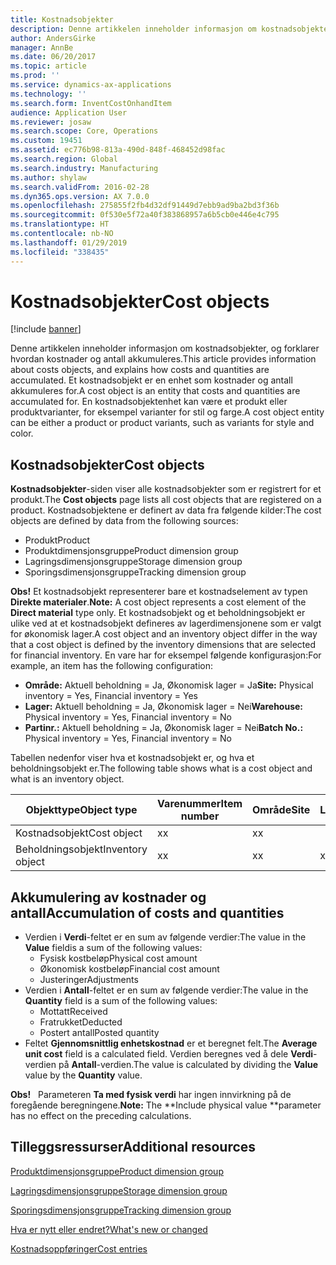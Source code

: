 ```yaml
---
title: Kostnadsobjekter
description: Denne artikkelen inneholder informasjon om kostnadsobjekter, og forklarer hvordan kostnader og antall akkumuleres. Et kostnadsobjekt er en enhet som kostnader og antall akkumuleres for. En kostnadsobjektenhet kan være et produkt eller produktvarianter, for eksempel varianter for stil og farge.
author: AndersGirke
manager: AnnBe
ms.date: 06/20/2017
ms.topic: article
ms.prod: ''
ms.service: dynamics-ax-applications
ms.technology: ''
ms.search.form: InventCostOnhandItem
audience: Application User
ms.reviewer: josaw
ms.search.scope: Core, Operations
ms.custom: 19451
ms.assetid: ec776b98-813a-490d-848f-468452d98fac
ms.search.region: Global
ms.search.industry: Manufacturing
ms.author: shylaw
ms.search.validFrom: 2016-02-28
ms.dyn365.ops.version: AX 7.0.0
ms.openlocfilehash: 275855f2fb4d32df91449d7ebb9ad9ba2bd3f36b
ms.sourcegitcommit: 0f530e5f72a40f383868957a6b5cb0e446e4c795
ms.translationtype: HT
ms.contentlocale: nb-NO
ms.lasthandoff: 01/29/2019
ms.locfileid: "338435"
---
```

# <a name="cost-objects"></a><span data-ttu-id="38f7c-105">Kostnadsobjekter</span><span class="sxs-lookup"><span data-stu-id="38f7c-105">Cost objects</span></span>

[!include [banner](../includes/banner.md)]

<span data-ttu-id="38f7c-106">Denne artikkelen inneholder informasjon om kostnadsobjekter, og forklarer hvordan kostnader og antall akkumuleres.</span><span class="sxs-lookup"><span data-stu-id="38f7c-106">This article provides information about costs objects, and explains how costs and quantities are accumulated.</span></span> <span data-ttu-id="38f7c-107">Et kostnadsobjekt er en enhet som kostnader og antall akkumuleres for.</span><span class="sxs-lookup"><span data-stu-id="38f7c-107">A cost object is an entity that costs and quantities are accumulated for.</span></span> <span data-ttu-id="38f7c-108">En kostnadsobjektenhet kan være et produkt eller produktvarianter, for eksempel varianter for stil og farge.</span><span class="sxs-lookup"><span data-stu-id="38f7c-108">A cost object entity can be either a product or product variants, such as variants for style and color.</span></span>  

## <a name="cost-objects"></a><span data-ttu-id="38f7c-109">Kostnadsobjekter</span><span class="sxs-lookup"><span data-stu-id="38f7c-109">Cost objects</span></span>

<span data-ttu-id="38f7c-110">**Kostnadsobjekter**-siden viser alle kostnadsobjekter som er registrert for et produkt.</span><span class="sxs-lookup"><span data-stu-id="38f7c-110">The **Cost objects** page lists all cost objects that are registered on a product.</span></span> <span data-ttu-id="38f7c-111">Kostnadsobjektene er definert av data fra følgende kilder:</span><span class="sxs-lookup"><span data-stu-id="38f7c-111">The cost objects are defined by data from the following sources:</span></span>

-   <span data-ttu-id="38f7c-112">Produkt</span><span class="sxs-lookup"><span data-stu-id="38f7c-112">Product</span></span>
-   <span data-ttu-id="38f7c-113">Produktdimensjonsgruppe</span><span class="sxs-lookup"><span data-stu-id="38f7c-113">Product dimension group</span></span>
-   <span data-ttu-id="38f7c-114">Lagringsdimensjonsgruppe</span><span class="sxs-lookup"><span data-stu-id="38f7c-114">Storage dimension group</span></span>
-   <span data-ttu-id="38f7c-115">Sporingsdimensjonsgruppe</span><span class="sxs-lookup"><span data-stu-id="38f7c-115">Tracking dimension group</span></span>

<span data-ttu-id="38f7c-116">**Obs!** Et kostnadsobjekt representerer bare et kostnadselement av typen **Direkte materialer**.</span><span class="sxs-lookup"><span data-stu-id="38f7c-116">**Note:** A cost object represents a cost element of the **Direct material** type only.</span></span> <span data-ttu-id="38f7c-117">Et kostnadsobjekt og et beholdningsobjekt er ulike ved at et kostnadsobjekt defineres av lagerdimensjonene som er valgt for økonomisk lager.</span><span class="sxs-lookup"><span data-stu-id="38f7c-117">A cost object and an inventory object differ in the way that a cost object is defined by the inventory dimensions that are selected for financial inventory.</span></span> <span data-ttu-id="38f7c-118">En vare har for eksempel følgende konfigurasjon:</span><span class="sxs-lookup"><span data-stu-id="38f7c-118">For example, an item has the following configuration:</span></span>

-   <span data-ttu-id="38f7c-119">**Område:** Aktuell beholdning = Ja, Økonomisk lager = Ja</span><span class="sxs-lookup"><span data-stu-id="38f7c-119">**Site:** Physical inventory = Yes, Financial inventory = Yes</span></span>
-   <span data-ttu-id="38f7c-120">**Lager:** Aktuell beholdning = Ja, Økonomisk lager = Nei</span><span class="sxs-lookup"><span data-stu-id="38f7c-120">**Warehouse:** Physical inventory = Yes, Financial inventory = No</span></span>
-   <span data-ttu-id="38f7c-121">**Partinr.:** Aktuell beholdning = Ja, Økonomisk lager = Nei</span><span class="sxs-lookup"><span data-stu-id="38f7c-121">**Batch No.:** Physical inventory = Yes, Financial inventory = No</span></span>

<span data-ttu-id="38f7c-122">Tabellen nedenfor viser hva et kostnadsobjekt er, og hva et beholdningsobjekt er.</span><span class="sxs-lookup"><span data-stu-id="38f7c-122">The following table shows what is a cost object and what is an inventory object.</span></span>

| <span data-ttu-id="38f7c-123">Objekttype</span><span class="sxs-lookup"><span data-stu-id="38f7c-123">Object type</span></span>      | <span data-ttu-id="38f7c-124">Varenummer</span><span class="sxs-lookup"><span data-stu-id="38f7c-124">Item number</span></span> | <span data-ttu-id="38f7c-125">Område</span><span class="sxs-lookup"><span data-stu-id="38f7c-125">Site</span></span> | <span data-ttu-id="38f7c-126">Lager</span><span class="sxs-lookup"><span data-stu-id="38f7c-126">Warehouse</span></span> | <span data-ttu-id="38f7c-127">Partinr.</span><span class="sxs-lookup"><span data-stu-id="38f7c-127">Batch No.</span></span> |
|------------------|-------------|------|-----------|-----------|
| <span data-ttu-id="38f7c-128">Kostnadsobjekt</span><span class="sxs-lookup"><span data-stu-id="38f7c-128">Cost object</span></span>      | <span data-ttu-id="38f7c-129">x</span><span class="sxs-lookup"><span data-stu-id="38f7c-129">x</span></span>           | <span data-ttu-id="38f7c-130">x</span><span class="sxs-lookup"><span data-stu-id="38f7c-130">x</span></span>    |           |           |
| <span data-ttu-id="38f7c-131">Beholdningsobjekt</span><span class="sxs-lookup"><span data-stu-id="38f7c-131">Inventory object</span></span> | <span data-ttu-id="38f7c-132">x</span><span class="sxs-lookup"><span data-stu-id="38f7c-132">x</span></span>           | <span data-ttu-id="38f7c-133">x</span><span class="sxs-lookup"><span data-stu-id="38f7c-133">x</span></span>    |  <span data-ttu-id="38f7c-134">x</span><span class="sxs-lookup"><span data-stu-id="38f7c-134">x</span></span>        | <span data-ttu-id="38f7c-135">x</span><span class="sxs-lookup"><span data-stu-id="38f7c-135">x</span></span>         |

## <a name="accumulation-of-costs-and-quantities"></a><span data-ttu-id="38f7c-136">Akkumulering av kostnader og antall</span><span class="sxs-lookup"><span data-stu-id="38f7c-136">Accumulation of costs and quantities</span></span>
-   <span data-ttu-id="38f7c-137">Verdien i **Verdi**-feltet er en sum av følgende verdier:</span><span class="sxs-lookup"><span data-stu-id="38f7c-137">The value in the **Value** fieldis a sum of the following values:</span></span>
    -   <span data-ttu-id="38f7c-138">Fysisk kostbeløp</span><span class="sxs-lookup"><span data-stu-id="38f7c-138">Physical cost amount</span></span>
    -   <span data-ttu-id="38f7c-139">Økonomisk kostbeløp</span><span class="sxs-lookup"><span data-stu-id="38f7c-139">Financial cost amount</span></span>
    -   <span data-ttu-id="38f7c-140">Justeringer</span><span class="sxs-lookup"><span data-stu-id="38f7c-140">Adjustments</span></span>
-   <span data-ttu-id="38f7c-141">Verdien i **Antall**-feltet er en sum av følgende verdier:</span><span class="sxs-lookup"><span data-stu-id="38f7c-141">The value in the **Quantity** field is a sum of the following values:</span></span>
    -   <span data-ttu-id="38f7c-142">Mottatt</span><span class="sxs-lookup"><span data-stu-id="38f7c-142">Received</span></span>
    -   <span data-ttu-id="38f7c-143">Fratrukket</span><span class="sxs-lookup"><span data-stu-id="38f7c-143">Deducted</span></span>
    -   <span data-ttu-id="38f7c-144">Postert antall</span><span class="sxs-lookup"><span data-stu-id="38f7c-144">Posted quantity</span></span>
-   <span data-ttu-id="38f7c-145">Feltet **Gjennomsnittlig enhetskostnad** er et beregnet felt.</span><span class="sxs-lookup"><span data-stu-id="38f7c-145">The **Average unit cost** field is a calculated field.</span></span> <span data-ttu-id="38f7c-146">Verdien beregnes ved å dele **Verdi**-verdien på **Antall**-verdien.</span><span class="sxs-lookup"><span data-stu-id="38f7c-146">The value is calculated by dividing the **Value** value by the **Quantity** value.</span></span>

<span data-ttu-id="38f7c-147">**Obs!**   Parameteren **Ta med fysisk verdi** har ingen innvirkning på de foregående beregningene.</span><span class="sxs-lookup"><span data-stu-id="38f7c-147">**Note:** The \*\*Include physical value \*\*parameter has no effect on the preceding calculations.</span></span>

<a name="additional-resources"></a><span data-ttu-id="38f7c-148">Tilleggsressurser</span><span class="sxs-lookup"><span data-stu-id="38f7c-148">Additional resources</span></span>
--------

[<span data-ttu-id="38f7c-149">Produktdimensjonsgruppe</span><span class="sxs-lookup"><span data-stu-id="38f7c-149">Product dimension group</span></span>](https://technet.microsoft.com/en-us/library/aa499382.aspx)

[<span data-ttu-id="38f7c-150">Lagringsdimensjonsgruppe</span><span class="sxs-lookup"><span data-stu-id="38f7c-150">Storage dimension group</span></span>](https://technet.microsoft.com/en-us/library/hh209317.aspx)

[<span data-ttu-id="38f7c-151">Sporingsdimensjonsgruppe</span><span class="sxs-lookup"><span data-stu-id="38f7c-151">Tracking dimension group</span></span>](https://technet.microsoft.com/en-us/library/hh209465.aspx)

[<span data-ttu-id="38f7c-152">Hva er nytt eller endret?</span><span class="sxs-lookup"><span data-stu-id="38f7c-152">What's new or changed</span></span>](../../fin-and-ops/get-started/whats-new-changed.md)

[<span data-ttu-id="38f7c-153">Kostnadsoppføringer</span><span class="sxs-lookup"><span data-stu-id="38f7c-153">Cost entries</span></span>](cost-entries.md)




